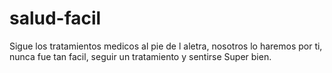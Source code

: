 # salud-facil
Sigue los tratamientos medicos al pie de l aletra, nosotros lo haremos por ti, nunca fue tan facil, seguir un tratamiento y sentirse Super bien. 
